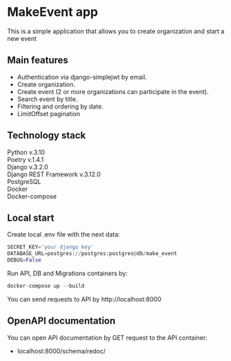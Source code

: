 # MakeEvent app
This is a simple application that allows you to create organization and start a new event
## Main features
* Authentication via django-simplejwt by email.
* Create organization.
* Create event (2 or more organizations can participate in the event).
* Search event by title.
* Filtering and ordering by date.
* LimitOffset pagination
## Technology stack   
Python v.3.10   
Poetry v.1.4.1   
Django v.3.2.0  
Django REST Framework v.3.12.0   
PostgreSQL    
Docker  
Docker-compose
## Local start  
Create local .env file with the next data:  
``` python
SECRET_KEY='your django key'
DATABASE_URL=postgres://postgres:postgres@db/make_event
DEBUG=False
```
Run API, DB and Migrations containers by:
``` python
docker-compose up --build
```
You can send requests to API by http://localhost:8000
## OpenAPI documentation
You can open API documentation by GET request to the API container:   
- localhost:8000/schema/redoc/
